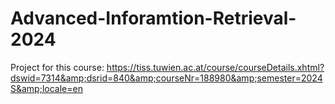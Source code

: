 # Advanced-Inforamtion-Retrieval-2024
Project for this course: https://tiss.tuwien.ac.at/course/courseDetails.xhtml?dswid=7314&amp;dsrid=840&amp;courseNr=188980&amp;semester=2024S&amp;locale=en
